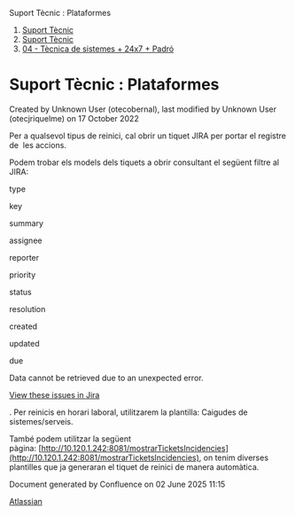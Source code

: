 Suport Tècnic : Plataformes  

1.  [Suport Tècnic](index.md)
2.  [Suport Tècnic](13893782.md)
3.  [04 - Tècnica de sistemes + 24x7 + Padró](26313202.md)

Suport Tècnic : Plataformes
===========================

Created by Unknown User (otecobernal), last modified by Unknown User (otecjriquelme) on 17 October 2022

Per a qualsevol tipus de reinici, cal obrir un tiquet JIRA per portar el registre de  les accions.

Podem trobar els models dels tiquets a obrir consultant el següent filtre al JIRA: 

type

key

summary

assignee

reporter

priority

status

resolution

created

updated

due

Data cannot be retrieved due to an unexpected error.

[View these issues in Jira](https://contacte.aoc.cat/secure/IssueNavigator.jspa?reset=true&jqlQuery=filter%3D10941+&src=confmacro)

. Per reinicis en horari laboral, utilitzarem la plantilla: Caigudes de sistemes/serveis.

  

També podem utilitzar la següent pàgina: [http://10.120.1.242:8081/mostrarTicketsIncidencies](http://10.120.1.242:8081/mostrarTicketsIncidencies), on tenim diverses plantilles que ja generaran el tiquet de reinici de manera automàtica.

Document generated by Confluence on 02 June 2025 11:15

[Atlassian](http://www.atlassian.com/)